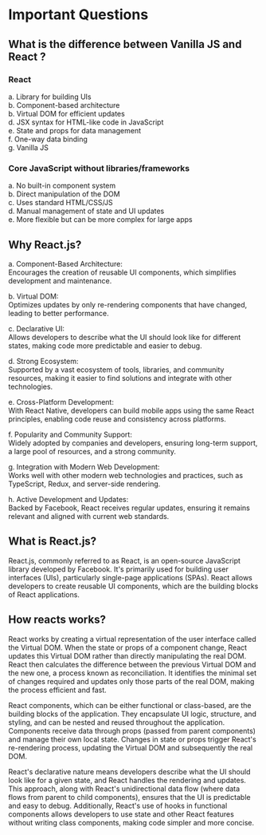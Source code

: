 # Important Questions

## What is the difference between Vanilla JS and React ?

### React

a. Library for building UIs  
b. Component-based architecture  
b. Virtual DOM for efficient updates  
d. JSX syntax for HTML-like code in JavaScript  
e. State and props for data management  
f. One-way data binding  
g. Vanilla JS

### Core JavaScript without libraries/frameworks

a. No built-in component system  
b. Direct manipulation of the DOM  
c. Uses standard HTML/CSS/JS  
d. Manual management of state and UI updates  
e. More flexible but can be more complex for large apps

## Why React.js?

a. Component-Based Architecture:  
Encourages the creation of reusable UI components, which simplifies development and maintenance.

b. Virtual DOM:  
Optimizes updates by only re-rendering components that have changed, leading to better performance.

c. Declarative UI:  
Allows developers to describe what the UI should look like for different states, making code more predictable and easier to debug.

d. Strong Ecosystem:  
Supported by a vast ecosystem of tools, libraries, and community resources, making it easier to find solutions and integrate with other technologies.

e. Cross-Platform Development:  
With React Native, developers can build mobile apps using the same React principles, enabling code reuse and consistency across platforms.

f. Popularity and Community Support:  
Widely adopted by companies and developers, ensuring long-term support, a large pool of resources, and a strong community.

g. Integration with Modern Web Development:  
Works well with other modern web technologies and practices, such as TypeScript, Redux, and server-side rendering.

h. Active Development and Updates:  
Backed by Facebook, React receives regular updates, ensuring it remains relevant and aligned with current web standards.

## What is React.js?

React.js, commonly referred to as React, is an open-source JavaScript library developed by Facebook. It's primarily used for building user interfaces (UIs), particularly single-page applications (SPAs). React allows developers to create reusable UI components, which are the building blocks of React applications.

## How reacts works?

React works by creating a virtual representation of the user interface called the Virtual DOM. When the state or props of a component change, React updates this Virtual DOM rather than directly manipulating the real DOM. React then calculates the difference between the previous Virtual DOM and the new one, a process known as reconciliation. It identifies the minimal set of changes required and updates only those parts of the real DOM, making the process efficient and fast.

React components, which can be either functional or class-based, are the building blocks of the application. They encapsulate UI logic, structure, and styling, and can be nested and reused throughout the application. Components receive data through props (passed from parent components) and manage their own local state. Changes in state or props trigger React's re-rendering process, updating the Virtual DOM and subsequently the real DOM.

React's declarative nature means developers describe what the UI should look like for a given state, and React handles the rendering and updates. This approach, along with React's unidirectional data flow (where data flows from parent to child components), ensures that the UI is predictable and easy to debug. Additionally, React's use of hooks in functional components allows developers to use state and other React features without writing class components, making code simpler and more concise.
